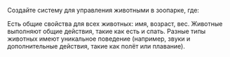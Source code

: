 Создайте систему для управления животными в зоопарке, где:

Есть общие свойства для всех животных: имя, возраст, вес.
Животные выполняют общие действия, такие как есть и спать.
Разные типы животных имеют уникальное поведение (например, звуки и дополнительные действия, такие как полёт или плавание).
